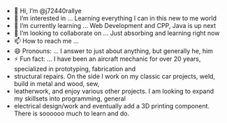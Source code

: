 - 👋 Hi, I’m @j72440rallye
- 👀 I’m interested in ... Learning everything I can in this new to me world
- 🌱 I’m currently learning ... Web Development and CPP, Java  is up next
- 💞️ I’m looking to collaborate on ... Just absorbing and learning right now
- 📫 How to reach me ...
- 😄 Pronouns: ... I answer to just about anything, but generally he, him
- ⚡ Fun fact: ... I have been an aircraft mechanic for over 20 years, specialized in prototyping, fabrication and
- structural repairs. On the side I work on my classic car projects, weld, build in metal and  wood, sew,
- leatherwork, and enjoy various other projects. I am looking to expand my skillsets into programming, general
- electrical design/work and eventually add a 3D printing component. There is soooooo much to learn and do.

<!---
j72440rallye/j72440rallye is a ✨ special ✨ repository because its `README.md` (this file) appears on your GitHub profile.
You can click the Preview link to take a look at your changes.
--->
